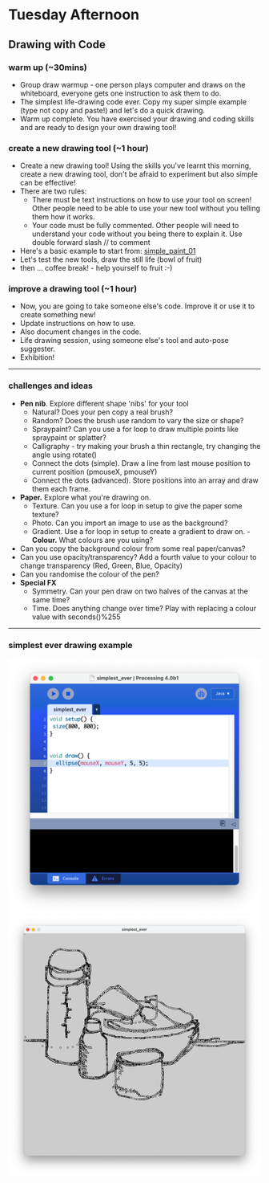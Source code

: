 # Tuesday Afternoon 

## Drawing with Code

### warm up (~30mins)

- Group draw warmup - one person plays computer and draws on the whiteboard, everyone gets one instruction to ask them to do.
- The simplest life-drawing code ever. Copy my super simple example (type not copy and paste!) and let's do a quick drawing.
- Warm up complete. You have exercised your drawing and coding skills and are ready to design your own drawing tool!

### create a new drawing tool (~1 hour) 

- Create a new drawing tool! Using the skills you've learnt this morning, create a new drawing tool, don't be afraid to experiment but also simple can be effective!
- There are two rules: 
  - There must be text instructions on how to use your tool on screen! Other people need to be able to use your new tool without you telling them how it works.
  - Your code must be fully commented. Other people will need to understand your code without you being there to explain it. Use double forward slash // to comment
- Here's a basic example to start from: [simple_paint_01](https://github.com/ashleyjamesbrown/NYI/blob/main/Tuesday/PM/simple_paint_01/simple_paint_01.pde)
- Let's test the new tools, draw the still life (bowl of fruit)
- then ... coffee break! - help yourself to fruit :-)

### improve a drawing tool (~1 hour)

- Now, you are going to take someone else's code. Improve it or use it to create something new!
- Update instructions on how to use.
- Also document changes in the code. 
- Life drawing session, using someone else's tool and auto-pose suggester.
- Exhibition!

---

### challenges and ideas

- **Pen nib**. Explore different shape 'nibs' for your tool
  - Natural? Does your pen copy a real brush? 
  - Random? Does the brush use random to vary the size or shape? 
  - Spraypaint? Can you use a for loop to draw multiple points like spraypaint or splatter?
  - Calligraphy - try making your brush a thin rectangle, try changing the angle using rotate()
  - Connect the dots (simple). Draw a line from last mouse position to current position (pmouseX, pmouseY)
  - Connect the dots (advanced). Store positions into an array and draw them each frame.
- **Paper.** Explore what you're drawing on.
  - Texture. Can you use a for loop in setup to give the paper some texture?
  - Photo. Can you import an image to use as the background?
  - Gradient. Use a for loop in setup to create a gradient to draw on.
-**Colour.** What colours are you using?
 - Can you copy the background colour from some real paper/canvas?
 - Can you use opacity/transparency? Add a fourth value to your colour to change transparency (Red, Green, Blue, Opacity)
 - Can you randomise the colour of the pen?
- **Special FX**
  - Symmetry. Can your pen draw on two halves of the canvas at the same time?
  - Time. Does anything change over time? Play with replacing a colour value with seconds()%255

---

### simplest ever drawing example

![](https://github.com/ashleyjamesbrown/NYI/blob/main/Tuesday/PM/images/simplest-ever-code.png)
![](https://github.com/ashleyjamesbrown/NYI/blob/main/Tuesday/PM/images/simplest-ever-screenshot.png)
